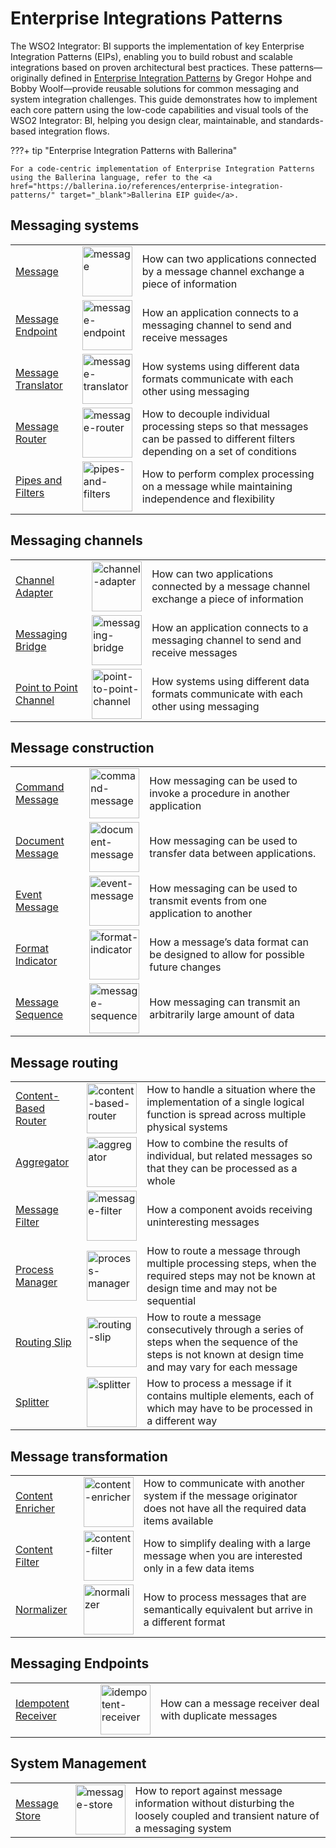 # Enterprise Integrations Patterns

The WSO2 Integrator: BI supports the implementation of key Enterprise Integration Patterns (EIPs), enabling you to build robust and scalable integrations based on proven architectural best practices. These patterns—originally defined in <a href="http://www.eaipatterns.com/toc.html" target="_blank">Enterprise Integration Patterns</a> by Gregor Hohpe and Bobby Woolf—provide reusable solutions for common messaging and system integration challenges. This guide demonstrates how to implement each core pattern using the low-code capabilities and visual tools of the WSO2 Integrator: BI, helping you design clear, maintainable, and standards-based integration flows.

???+ tip  "Enterprise Integration Patterns with Ballerina"

    For a code-centric implementation of Enterprise Integration Patterns using the Ballerina language, refer to the <a href="https://ballerina.io/references/enterprise-integration-patterns/" target="_blank">Ballerina EIP guide</a>.

## Messaging systems

<table>
    <tr>
        <td><a href="https://github.com/wso2/integration-samples/tree/main/EI%20patterns/message" target="_blank">Message</a></td>
        <td><a href="{{base_path}}assets/img/references/eip/message.svg"><img src="{{base_path}}/assets/img/references/eip/message.svg" alt="message" width="80"></a></td>
        <td>How can two applications connected by a message channel exchange a piece of information</td>
    </tr>
    <tr>
        <td><a href="https://github.com/wso2/integration-samples/tree/main/EI%20patterns/message_endpoint" target="_blank">Message Endpoint</a></td>
        <td><a href="{{base_path}}/assets/img/references/eip/message-endpoint.svg"><img src="{{base_path}}/assets/img/references/eip/message-endpoint.svg" alt="message-endpoint" width="80"></a></td>
        <td>How an application connects to a messaging channel to send and receive messages</td>
    </tr>
    <tr>
        <td><a href="https://github.com/wso2/integration-samples/tree/main/EI%20patterns/message_translator" target="_blank">Message Translator</a></td>
        <td><a href="{{base_path}}/assets/img/references/eip/message-translator.svg"><img src="{{base_path}}/assets/img/references/eip/message-translator.svg" alt="message-translator" width="80"></a></td>
        <td>How systems using different data formats communicate with each other using messaging</td>
    </tr>
    <tr>
        <td><a href="https://github.com/wso2/integration-samples/tree/main/EI%20patterns/message_router" target="_blank">Message Router</a></td>
        <td><a href="{{base_path}}/assets/img/references/eip/message-router.svg"><img src="{{base_path}}/assets/img/references/eip/message-router.svg" alt="message-router" width="80"></a></td>
        <td>How to decouple individual processing steps so that messages can be passed to different filters depending on a set of conditions</td>
    </tr>
    <tr>
        <td><a href="https://github.com/wso2/integration-samples/tree/main/EI%20patterns/pipes_and_filters" target="_blank">Pipes and Filters</a></td>
        <td><a href="{{base_path}}/assets/img/references/eip/pipes-and-filters.svg"><img src="{{base_path}}/assets/img/references/eip/pipes-and-filters.svg" alt="pipes-and-filters" width="80"></a></td>
        <td>How to perform complex processing on a message while maintaining independence and flexibility</td>
    </tr>
</table>

## Messaging channels

<table>
    <tr>
        <td><a href="https://github.com/wso2/integration-samples/tree/main/EI%20patterns/channel_adapter" target="_blank">Channel Adapter</a></td>
        <td><a href="{{base_path}}assets/img/references/eip/channel-adapter.svg"><img src="{{base_path}}/assets/img/references/eip/channel-adapter.svg" alt="channel-adapter" width="80"></a></td>
        <td>How can two applications connected by a message channel exchange a piece of information</td>
    </tr>
    <tr>
        <td><a href="https://github.com/wso2/integration-samples/tree/main/EI%20patterns/messaging_bridge" target="_blank">Messaging Bridge</a></td>
        <td><a href="{{base_path}}/assets/img/references/eip/messaging-bridge.svg"><img src="{{base_path}}/assets/img/references/eip/messaging-bridge.svg" alt="messaging-bridge" width="80"></a></td>
        <td>How an application connects to a messaging channel to send and receive messages</td>
    </tr>
    <tr>
        <td><a href="https://github.com/wso2/integration-samples/tree/main/EI%20patterns/point_to_point_channel" target="_blank">Point to Point Channel</a></td>
        <td><a href="{{base_path}}/assets/img/references/eip/point-to-point-channel.svg"><img src="{{base_path}}/assets/img/references/eip/point-to-point-channel.svg" alt="point-to-point-channel" width="80"></a></td>
        <td>How systems using different data formats communicate with each other using messaging</td>
    </tr>
</table>

## Message construction

<table>
    <tr>
        <td><a href="https://github.com/wso2/integration-samples/tree/main/EI%20patterns/command_message" target="_blank">Command Message</a></td>
        <td><a href="{{base_path}}assets/img/references/eip/command-message.svg"><img src="{{base_path}}/assets/img/references/eip/command-message.svg" alt="command-message" width="80"></a></td>
        <td>How messaging can be used to invoke a procedure in another application</td>
    </tr>
    <tr>
        <td><a href="https://github.com/wso2/integration-samples/tree/main/EI%20patterns/document_message" target="_blank">Document Message</a></td>
        <td><a href="{{base_path}}assets/img/references/eip/document-message.svg"><img src="{{base_path}}/assets/img/references/eip/document-message.svg" alt="document-message" width="80"></a></td>
        <td>How messaging can be used to transfer data between applications.</td>
    </tr>
    <tr>
        <td><a href="https://github.com/wso2/integration-samples/tree/main/EI%20patterns/event_message" target="_blank">Event Message</a></td>
        <td><a href="{{base_path}}/assets/img/references/eip/event-message.svg"><img src="{{base_path}}/assets/img/references/eip/event-message.svg" alt="event-message" width="80"></a></td>
        <td>How messaging can be used to transmit events from one application to another</td>
    </tr>
    <tr>
        <td><a href="https://github.com/wso2/integration-samples/tree/main/EI%20patterns/format_indicator" target="_blank">Format Indicator</a></td>
        <td><a href="{{base_path}}/assets/img/references/eip/format-indicator.svg"><img src="{{base_path}}/assets/img/references/eip/format-indicator.svg" alt="format-indicator" width="80"></a></td>
        <td>How a message’s data format can be designed to allow for possible future changes</td>
    </tr>
    <tr>
        <td><a href="https://github.com/wso2/integration-samples/tree/main/EI%20patterns/message_sequence" target="_blank">Message Sequence</a></td>
        <td><a href="{{base_path}}/assets/img/references/eip/message-sequence.svg"><img src="{{base_path}}/assets/img/references/eip/message-sequence.svg" alt="message-sequence" width="80"></a></td>
        <td>How messaging can transmit an arbitrarily large amount of data</td>
    </tr>
</table>

## Message routing

<table>
    <tr>
        <td><a href="https://github.com/wso2/integration-samples/tree/main/EI%20patterns/content_based_router" target="_blank">Content-Based Router</a></td>
        <td><a href="{{base_path}}assets/img/references/eip/content-based-router.svg"><img src="{{base_path}}/assets/img/references/eip/content-based-router.svg" alt="content-based-router" width="80"></a></td>
        <td>How to handle a situation where the implementation of a single logical function is spread across multiple physical systems</td>
    </tr>
    <tr>
        <td><a href="https://github.com/wso2/integration-samples/tree/main/EI%20patterns/aggregator" target="_blank">Aggregator</a></td>
        <td><a href="{{base_path}}assets/img/references/eip/aggregator.svg"><img src="{{base_path}}/assets/img/references/eip/aggregator.svg" alt="aggregator" width="80"></a></td>
        <td>How to combine the results of individual, but related messages so that they can be processed as a whole</td>
    </tr>
    <tr>
        <td><a href="https://github.com/wso2/integration-samples/tree/main/EI%20patterns/message_filter" target="_blank">Message Filter</a></td>
        <td><a href="{{base_path}}/assets/img/references/eip/message-filter.svg"><img src="{{base_path}}/assets/img/references/eip/message-filter.svg" alt="message-filter" width="80"></a></td>
        <td>How a component avoids receiving uninteresting messages</td>
    </tr>
    <tr>
        <td><a href="https://github.com/wso2/integration-samples/tree/main/EI%20patterns/process_manager" target="_blank">Process Manager</a></td>
        <td><a href="{{base_path}}/assets/img/references/eip/process-manager.svg"><img src="{{base_path}}/assets/img/references/eip/process-manager.svg" alt="process-manager" width="80"></a></td>
        <td>How to route a message through multiple processing steps, when the required steps may not be known at design time and may not be sequential</td>
    </tr>
    <tr>
        <td><a href="https://github.com/wso2/integration-samples/tree/main/EI%20patterns/routing_slip" target="_blank">Routing Slip</a></td>
        <td><a href="{{base_path}}/assets/img/references/eip/routing-slip.svg"><img src="{{base_path}}/assets/img/references/eip/routing-slip.svg" alt="routing-slip" width="80"></a></td>
        <td>How to route a message consecutively through a series of steps when the sequence of the steps is not known at design time and may vary for each message</td>
    </tr>
    <tr>
        <td><a href="https://github.com/wso2/integration-samples/tree/main/EI%20patterns/splitter" target="_blank">Splitter</a></td>
        <td><a href="{{base_path}}/assets/img/references/eip/splitter.svg"><img src="{{base_path}}/assets/img/references/eip/splitter.svg" alt="splitter" width="80"></a></td>
        <td>How to process a message if it contains multiple elements, each of which may have to be processed in a different way</td>
    </tr>
</table>

## Message transformation

<table>
    <tr>
        <td><a href="https://github.com/wso2/integration-samples/tree/main/EI%20patterns/content_enricher" target="_blank">Content Enricher</a></td>
        <td><a href="{{base_path}}assets/img/references/eip/content-enricher.svg"><img src="{{base_path}}/assets/img/references/eip/content-enricher.svg" alt="content-enricher" width="80"></a></td>
        <td>How to communicate with another system if the message originator does not have all the required data items available</td>
    </tr>
    <tr>
        <td><a href="https://github.com/wso2/integration-samples/tree/main/EI%20patterns/content_filter" target="_blank">Content Filter</a></td>
        <td><a href="{{base_path}}/assets/img/references/eip/content-filter.svg"><img src="{{base_path}}/assets/img/references/eip/content-filter.svg" alt="content-filter" width="80"></a></td>
        <td>How to simplify dealing with a large message when you are interested only in a few data items</td>
    </tr>
    <tr>
        <td><a href="https://github.com/wso2/integration-samples/tree/main/EI%20patterns/normalizer" target="_blank">Normalizer</a></td>
        <td><a href="{{base_path}}/assets/img/references/eip/normalizer.svg"><img src="{{base_path}}/assets/img/references/eip/normalizer.svg" alt="normalizer" width="80"></a></td>
        <td>How to process messages that are semantically equivalent but arrive in a different format</td>
    </tr>
</table>

## Messaging Endpoints

<table>
    <tr>
        <td><a href="https://github.com/wso2/integration-samples/tree/main/EI%20patterns/idempotent_receiver" target="_blank">Idempotent Receiver</a></td>
        <td><a href="{{base_path}}assets/img/references/eip/idempotent-receiver.svg"><img src="{{base_path}}/assets/img/references/eip/idempotent-receiver.svg" alt="idempotent-receiver" width="80"></a></td>
        <td>How can a message receiver deal with duplicate messages</td>
    </tr>
</table>

## System Management

<table>
    <tr>
        <td><a href="https://github.com/wso2/integration-samples/tree/main/EI%20patterns/message_store" target="_blank">Message Store</a></td>
        <td><a href="{{base_path}}assets/img/references/eip/message-store.svg"><img src="{{base_path}}/assets/img/references/eip/message-store.svg" alt="message-store" width="80"></a></td>
        <td>How to report against message information without disturbing the loosely coupled and transient nature of a messaging system</td>
    </tr>
</table>

